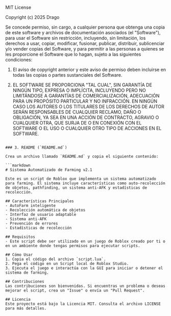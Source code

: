 MIT License

Copyright (c) 2025 Drago

Se concede permiso, sin cargo, a cualquier persona que obtenga una copia de este software y archivos de documentación asociados (el "Software"), para usar el Software sin restricción, incluyendo, sin limitación, los derechos a usar, copiar, modificar, fusionar, publicar, distribuir, sublicenciar y/o vender copias del Software, y para permitir a las personas a quienes se les proporcione el Software que lo hagan, sujeto a las siguientes condiciones:

1. El aviso de copyright anterior y este aviso de permiso deben incluirse en todas las copias o partes sustanciales del Software.

2. EL SOFTWARE SE PROPORCIONA "TAL CUAL", SIN GARANTÍA DE NINGÚN TIPO, EXPRESA O IMPLÍCITA, INCLUYENDO PERO NO LIMITÁNDOSE A GARANTÍAS DE COMERCIALIZACIÓN, ADECUACIÓN PARA UN PROPÓSITO PARTICULAR Y NO INFRACCIÓN. EN NINGÚN CASO LOS AUTORES O LOS TITULARES DE LOS DERECHOS DE AUTOR SERÁN RESPONSABLES DE CUALQUIER RECLAMO, DAÑO O OBLIGACIÓN, YA SEA EN UNA ACCIÓN DE CONTRACTO, AGRAVIO O CUALQUIER OTRA, QUE SURJA DE O EN CONEXIÓN CON EL SOFTWARE O EL USO O CUALQUIER OTRO TIPO DE ACCIONES EN EL SOFTWARE.
```

### 3. README (`README.md`)

Crea un archivo llamado `README.md` y copia el siguiente contenido:

```markdown
# Sistema Automatizado de Farming v2.1

Este es un script de Roblox que implementa un sistema automatizado para farming. El sistema incluye características como auto-recolección de objetos, pathfinding, un sistema anti-AFK y estadísticas de recolección.

## Características Principales
- AutoFarm inteligente
- Recolección automática de objetos
- Interfaz de usuario adaptable
- Sistema anti-AFK
- Prevención de errores
- Estadísticas de recolección

## Requisitos
- Este script debe ser utilizado en un juego de Roblox creado por ti o en un ambiente donde tengas permisos para ejecutar scripts.

## Cómo Usar
1. Copia el código del archivo `script.lua`.
2. Pega el código en un Script local de Roblox Studio.
3. Ejecuta el juego e interactúa con la GUI para iniciar o detener el sistema de farming.

## Contribuciones
Las contribuciones son bienvenidas. Si encuentras un problema o deseas mejorar el script, crea un "Issue" o envía un "Pull Request".

## Licencia
Este proyecto está bajo la Licencia MIT. Consulta el archivo LICENSE para más detalles.
```
